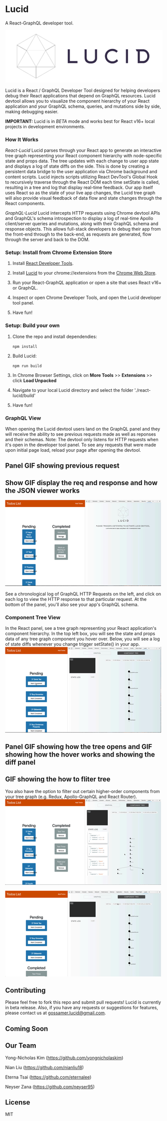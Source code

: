 # Lucid
A React-GraphQL developer tool.

![Alt text](public/assets/logo-text.png?raw=true "Title")

Lucid is a React / GraphQL Developer Tool designed for helping developers debug their React applications that depend on GraphQL resources. Lucid devtool allows you to visualize the component hierarchy of your React application and your GraphQL schema, queries, and mutations side by side, making debugging easier.

**IMPORTANT:**  Lucid is in *BETA* mode and works best for React v16+ local projects in development environments. 

### How It Works
*React-Lucid*
Lucid parses through your React app to generate an interactive tree graph representing your React component hierarchy with node-specific state and props data. The tree updates with each change to user app state and displays a log of state diffs on the side. This is done by creating a persistent data bridge to the user application via Chrome background and content scripts. Lucid injects scripts utilizing React DevTool's Global Hook to recursively traverse through the React DOM each time setState is called, resulting in a tree and log that display real-time feedback. Our app itself uses React so as the state of your live app changes, the Lucid tree graph will also provide visual feedback of data flow and state changes through the React components.

*GraphQL-Lucid*
Lucid intercepts HTTP requests using Chrome devtool APIs and GraphQL's schema introspection to display a log of real-time Apollo client/server queries and mutations, along with their GraphQL schema and response objects. This allows full-stack developers to debug their app from the front-end through to the back-end, as requests are generated, flow through the server and back to the DOM. 

### Setup: Install from Chrome Extension Store

1. Install <a href="https://chrome.google.com/webstore/detail/react-developer-tools/fmkadmapgofadopljbjfkapdkoienihi?hl=en">React Developer Tools</a>. 

2. Install <a href="https://chrome.google.com/webstore/detail/debux/ooihnkghpifccalpfakdnlolfaiidfjp?authuser=1">Lucid</a> to your chrome://extensions from the <a href="https://chrome.google.com/webstore/category/extensions">Chrome Web Store</a>.

3. Run your React-GraphQL application or open a site that uses React v16+ or GraphQL.

4. Inspect or open Chrome Developer Tools, and open the Lucid developer tool panel.

5. Have fun!

### Setup: Build your own

1. Clone the repo and install dependendies: 

    ```npm install```

2. Build Lucid: 

    ```npm run build ```

3. In Chrome Browser Settings, click on **More Tools** >> **Extensions** >> click **Load Unpacked**

4. Navigate to your local Lucid directory and select the folder './react-lucid/build'

5. Have fun!

### GraphQL View
When opening the Lucid devtool users land on the GraphQL panel and they will receive the ability to see previous requests made as well as reponses and their schemas. 
Note: The devtool only listens for HTTP requests when it's open in the developer tool panel. To see any requests that were made upon initial page load, reload your page after opening the devtool. 
## Panel GIF showing previous request 
## Show GIF display the req and response and how the JSON viewer works
![](public/ReqResJson.mov.gif)

See a chronological log of GraphQL HTTP Requests on the left, and click on each log to view the HTTP response to that particular request. At the bottom of the panel, you'll also see your app's GraphQL schema.

### Component Tree View
In the React panel, see a tree graph representing your React application's component hierarchy. In the top left box, you will see the state and props data of any tree graph component you hover over. Below, you will see a log of state diffs whenever you change trigger setState() in your app.
![](public/StateDiff.mov.gif)

## Panel GIF showing how the tree opens and GIF showing how the hover works and showing the diff panel
## GIF showing the how to fliter tree
You also have the option to filter out certain higher-order components from your tree graph (e.g. Redux, Apollo-GraphQL and React Router).
![](public/TreeDisplay.mov.gif)

![](public/TreeFilter.mov.gif)


## Contributing 

Please feel free to fork this repo and submit pull requests! Lucid is currently in beta release. Also, if you have any requests or suggestions for features, please contact us at gossamer.lucid@gmail.com.

## Coming Soon


## Our Team

Yong-Nicholas Kim (https://github.com/yongnicholaskim)

Nian Liu (https://github.com/nianliu18)

Eterna Tsai (https://github.com/eternalee)

Neyser Zana (https://github.com/neyser95)

## License
MIT
